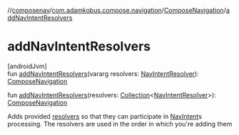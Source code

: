 //[composenav](../../../index.md)/[com.adamkobus.compose.navigation](../index.md)/[ComposeNavigation](index.md)/[addNavIntentResolvers](add-nav-intent-resolvers.md)

# addNavIntentResolvers

[androidJvm]\
fun [addNavIntentResolvers](add-nav-intent-resolvers.md)(vararg resolvers: [NavIntentResolver](../-nav-intent-resolver/index.md)): [ComposeNavigation](index.md)

fun [addNavIntentResolvers](add-nav-intent-resolvers.md)(resolvers: [Collection](https://kotlinlang.org/api/latest/jvm/stdlib/kotlin.collections/-collection/index.html)&lt;[NavIntentResolver](../-nav-intent-resolver/index.md)&gt;): [ComposeNavigation](index.md)

Adds provided [resolvers](add-nav-intent-resolvers.md) so that they can participate in [NavIntent](../../com.adamkobus.compose.navigation.intent/-nav-intent/index.md)s processing. The resolvers are used in the order in which you're adding them
